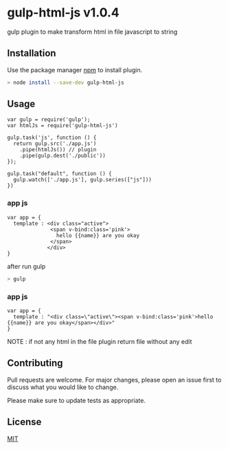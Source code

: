 # gulp-html-js v1.0.4

gulp plugin to make transform html in file javascript to string
## Installation

Use the package manager [npm](https://www.npmjs.com) to install plugin.

```bash
> node install --save-dev gulp-html-js
```

## Usage

```
var gulp = require('gulp');
var htmlJs = require('gulp-html-js')

gulp.task('js', function () {
  return gulp.src('./app.js')
    .pipe(htmlJs()) // plugin
    .pipe(gulp.dest('./public'))
});

gulp.task("default", function () {
  gulp.watch(['./app.js'], gulp.series(["js"]))
})
```

### app js

```
var app = {
  template : <div class="active">
              <span v-bind:class='pink'>
                hello {{name}} are you okay
              </span>
             </div>
}
```
after run gulp
```bash
> gulp
```

### app js

```
var app = {
  template : "<div class=\"active\"><span v-bind:class='pink'>hello {{name}} are you okay</span></div>"
}
```

NOTE : if not any html in the file plugin return file without any edit

## Contributing
Pull requests are welcome. For major changes, please open an issue first to discuss what you would like to change.

Please make sure to update tests as appropriate.

## License
[MIT](https://choosealicense.com/licenses/mit/https://github.com/AbrahemAlhofe/gulp-html-js/blob/master/LICENSE)
